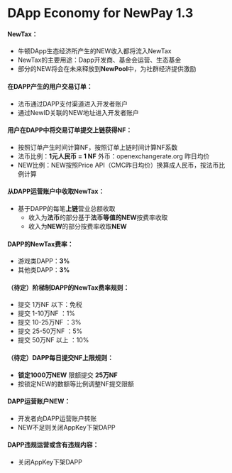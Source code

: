 # DApp Economy for NewPay 1.3

#### NewTax：

* 牛顿DApp生态经济所产生的NEW收入都将流入NewTax
* NewTax的主要用途：Dapp开发商、基金会运营、生态基金
* 部分的NEW将会在未来释放到**NewPool**中，为社群经济提供激励

#### 在DAPP产生的用户交易订单：
* 法币通过DAPP支付渠道进入开发者账户
* 通过NewID关联的NEW地址进入开发者账户

#### 用户在DAPP中将交易订单提交上链获得NF：
* 按照订单产生时间计算NF，按照订单上链时间计算NF系数
* 法币比例：**1元人民币 = 1 NF** 外币：openexchangerate.org 昨日均价
* NEW比例：NEW按照Price API（CMC昨日均价）换算成人民币，按法币比例计算

#### 从DAPP运营账户中收取NewTax：
* 基于DAPP的每笔**上链**营业总额收取
	* 收入为**法币**的部分基于**法币等值的NEW**按费率收取
	* 收入为**NEW**的部分按费率收取**NEW**

#### DAPP的NewTax费率：
* 游戏类DAPP：**3%**
* 其他类DAPP：**3%**

#### （待定）阶梯制DAPP的NewTax费率规则：
* 提交 1万NF 以下：免税
* 提交 1-10万NF ：1%
* 提交 10-25万NF ：3%
* 提交 25-50万NF ：5%
* 提交 50万NF 以上 ：10%

#### （待定）DAPP每日提交NF上限规则：
* **锁定1000万NEW** 限额提交 **25万NF**
* 按锁定NEW的数额等比例调整NF提交限额

#### DAPP运营账户NEW：
* 开发者向DAPP运营账户转账
* NEW不足则关闭AppKey下架DAPP

#### DAPP违规运营或含有违规内容：
* 关闭AppKey下架DAPP